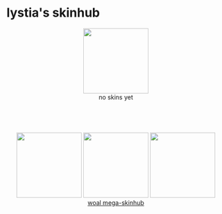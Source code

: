 # lystia's skinhub
<p align="center">
<a href="https://osu.ppy.sh/users/11042418">
  <img src="https://a.ppy.sh/11042418"  
       width="150"
       height="150"></a>
<br>
no skins yet
</p>

#
<p align="center">
  <br></br>
  <a href="https://www.twitch.tv/lystia_">
  <img src="https://i.imgur.com/HM030lk.png" 
       width="150" 
       height="150"></a>
  <a href="https://www.youtube.com/channel/UCSEBue2BjWWRg3f2Wsm8NYQ">
  <img src="https://i.imgur.com/YWbDUUy.png"  
       width="150" 
       height="150"></a>
  <a href="https://twitter.com/doug_aim">
  <img src="https://i.imgur.com/PUQ5uWf.png" 
       width="150" 
       height="150"></a>
  <br>
  <a href="README.md">woal mega-skinhub</a>
 </p>

